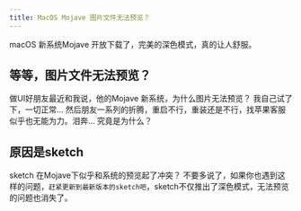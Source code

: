 ```yaml
---
title: MacOS Mojave 图片文件无法预览？
---
```


macOS 新系统Mojave 开放下载了，完美的深色模式，真的让人舒服。
## 等等，图片文件无法预览？

做UI好朋友最近和我说，他的Mojave 新系统，为什么图片无法预览？
我自己试了下，一切正常...
然后朋友一系列的折腾，重启不行，重装还是不行，找苹果客服似乎也无能为力。泪奔...
究竟是为什么？

## 原因是sketch

sketch 在Mojave下似乎和系统的预览起了冲突？
不要多说了，如果你也遇到这样的问题，`赶紧更新到最新版本的sketch吧`，sketch不仅推出了深色模式，无法预览的问题也消失了。

